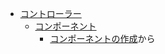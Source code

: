 - [コントローラー](https://book.cakephp.org/3.0/ja/controllers.html)
  - [コンポーネント](https://book.cakephp.org/3.0/ja/controllers/components.html)
    - [コンポーネントの作成](https://book.cakephp.org/3.0/ja/controllers/components.html#creating-a-component)から


